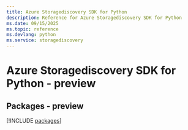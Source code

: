 ```yaml
---
title: Azure Storagediscovery SDK for Python
description: Reference for Azure Storagediscovery SDK for Python
ms.date: 09/15/2025
ms.topic: reference
ms.devlang: python
ms.service: storagediscovery
---
```

# Azure Storagediscovery SDK for Python - preview
## Packages - preview
[!INCLUDE [packages](storagediscovery-index.md)]